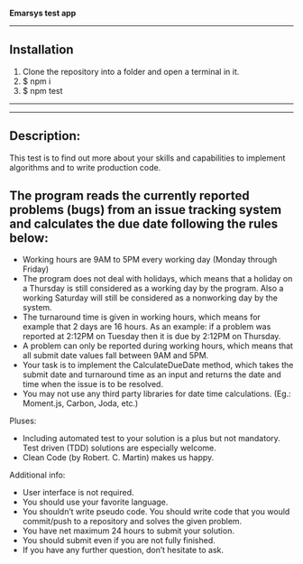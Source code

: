 **Emarsys test app**

---

## Installation

1. Clone the repository into a folder and open a terminal in it.
2. $ npm i
3. $ npm test
---


---

## Description:

This test is to find out more about your skills and capabilities to implement algorithms and to write
production code.

The program reads the currently reported problems (bugs) from an issue tracking system and calculates
the due date following the rules below:
---

- Working hours are 9AM to 5PM every working day (Monday through Friday)
- The program does not deal with holidays, which means that a holiday on a Thursday is still
considered as a working day by the program. Also a working Saturday will still be considered as
a nonworking day by the system.
- The turnaround time is given in working hours, which means for example that 2 days are 16
hours. As an example: if a problem was reported at 2:12PM on Tuesday then it is due by
2:12PM on Thursday.
- A problem can only be reported during working hours, which means that all submit date values
fall between 9AM and 5PM.
- Your task is to implement the CalculateDueDate method, which takes the submit date and
turnaround time as an input and returns the date and time when the issue is to be resolved.
- You may not use any third party libraries for date time calculations. (Eg.: Moment.js, Carbon,
Joda, etc.)

Pluses:

- Including automated test to your solution is a plus but not mandatory. Test driven (TDD)
solutions are especially welcome.
- Clean Code (by Robert. C. Martin) makes us happy.

Additional info:

- User interface is not required.
- You should use your favorite language.
- You shouldn’t write pseudo code. You should write code that you would commit/push to a repository and solves the given problem.
- You have net maximum 24 hours to submit your solution.
- You should submit even if you are not fully finished.
- If you have any further question, don’t hesitate to ask.